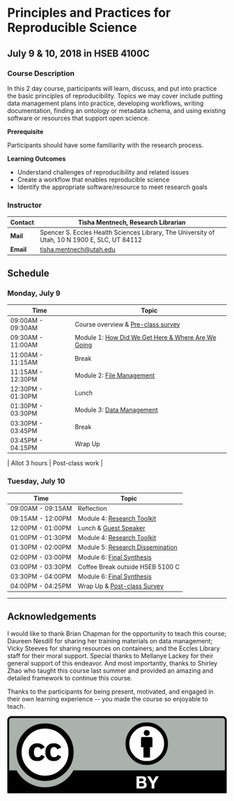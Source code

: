 # Principles and Practices for Reproducible Science

## July 9 & 10, 2018 in HSEB 4100C

### Course Description

In this 2 day course, participants will learn, discuss, and put into practice the basic principles of reproducibility. Topics we may cover include putting data management plans into practice, developing workflows, writing documentation, finding an ontology or metadata schema, and using existing software or resources that support open science.

**Prerequisite**

Participants should have some familiarity with the research process.

**Learning Outcomes**

  * Understand challenges of reproducibility and related issues
  * Create a workflow that enables reproducible science
  * Identify the appropriate software/resource to meet research goals

### Instructor

| Contact | Tisha Mentnech, Research Librarian |
| --- | --- |
| **Mail** | Spencer S. Eccles Health Sciences Library, The University of Utah, 10 N 1900 E, SLC, UT 84112 |
| **Email** | [tisha.mentnech@utah.edu](mailto:tisha.mentnech@utah.edu) |
## Schedule

### Monday, July 9

| Time | Topic |
| --- | --- |
| 09:00AM - 09:30AM | Course overview & [Pre-class survey](https://goo.gl/forms/p2Q84JQNXJmKnn4P2) |
| 09:30AM - 11:00AM | Module 1: [How Did We Get Here & Where Are We Going](./1-TheBigPicture.ipynb) |
| 11:00AM - 11:15AM | Break |
| 11:15AM - 12:30PM | Module 2: [File Management](./2-FileManagement.ipynb) |
| 12:30PM - 01:30PM | Lunch |
| 01:30PM - 03:30PM | Module 3: [Data Management](./3-DataManagement.ipynb)|
| 03:30PM - 03:45PM | Break |
| 03:45PM - 04:15PM | Wrap Up |

| Allot 3 hours | Post-class work |

### Tuesday, July 10

| Time | Topic |
| --- | --- |
| 09:00AM - 09:15AM | Reflection |
| 09:15AM - 12:00PM | Module 4: [Research Toolkit](./4-ResearchToolkit.ipynb) |
| 12:00PM - 01:00PM | Lunch & [Guest Speaker](https://datascience4health.bmi.utah.edu/mike-conway-phd/) |
| 01:00PM - 01:30PM | Module 4: [Research Toolkit](./4-ResearchToolkit.ipynb) |
| 01:30PM - 02:00PM | Module 5: [Research Dissemination](./5-ResearchDissemination.ipynb) |
| 02:00PM - 03:00PM | Module 6: [Final Synthesis](./6-Synthesis.ipynb) |
| 03:00PM - 03:30PM | Coffee Break outside HSEB 5100 C |
| 03:30PM - 04:00PM | Module 6: [Final Synthesis](./6-Synthesis.ipynb) |
| 04:00PM - 04:25PM | Wrap Up & [Post-class Survey](https://goo.gl/forms/DjtKrA2hacJvooCC3)


---
## Acknowledgements

I would like to thank Brian Chapman for the opportunity to teach this course; Daureen Nesdill for sharing her training materials on data management; Vicky Steeves for sharing resources on containers; and the Eccles Library staff for their moral support. Special thanks to Mellanye Lackey for their general support of this endeavor. And most importantly, thanks to Shirley Zhao who taught this course last summer and provided an amazing and detailed framework to continue this course.


Thanks to the participants for being present, motivated, and engaged in their own learning experience -- you made the course so enjoyable to teach.



![licensing](./CC-BY.png)
